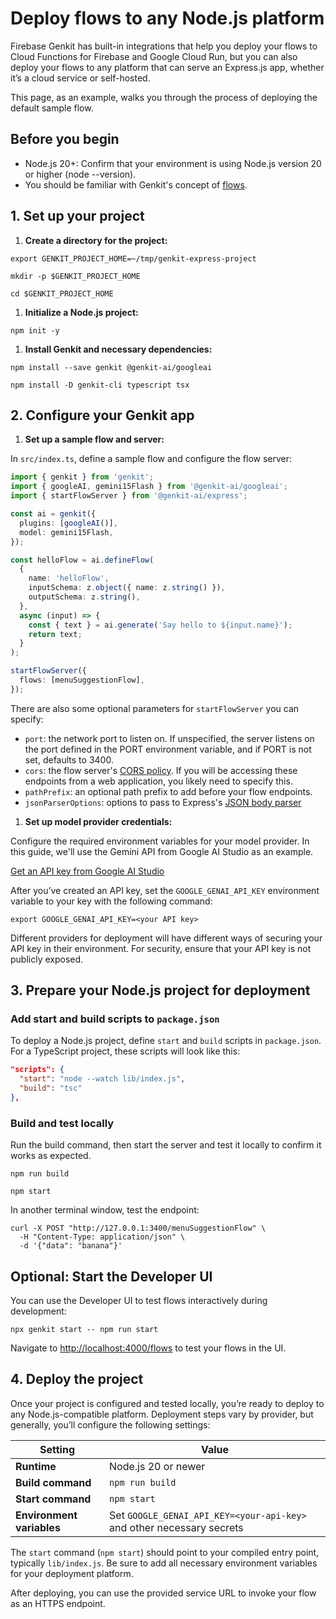 # Deploy flows to any Node.js platform

Firebase Genkit has built-in integrations that help you deploy your flows to
Cloud Functions for Firebase and Google Cloud Run, but you can also deploy your
flows to any platform that can serve an Express.js app, whether it’s a cloud
service or self-hosted.

This page, as an example, walks you through the process of deploying the default
sample flow.

## Before you begin

*   Node.js 20+: Confirm that your environment is using Node.js version 20 or higher (node --version).
*   You should be familiar with Genkit's concept of [flows](flows).

## 1. Set up your project

1. **Create a directory for the project:**

  ```posix-terminal
  export GENKIT_PROJECT_HOME=~/tmp/genkit-express-project

  mkdir -p $GENKIT_PROJECT_HOME

  cd $GENKIT_PROJECT_HOME
  ```

1. **Initialize a Node.js project:**

  ```posix-terminal
  npm init -y
  ```

1. **Install Genkit and necessary dependencies:**

  ```posix-terminal
  npm install --save genkit @genkit-ai/googleai

  npm install -D genkit-cli typescript tsx
  ```

## 2. Configure your Genkit app

1. **Set up a sample flow and server:**

  In `src/index.ts`, define a sample flow and configure the flow server:

  ```typescript
  import { genkit } from 'genkit';
  import { googleAI, gemini15Flash } from '@genkit-ai/googleai';
  import { startFlowServer } from '@genkit-ai/express';

  const ai = genkit({
    plugins: [googleAI()],
    model: gemini15Flash,
  });

  const helloFlow = ai.defineFlow(
    {
      name: 'helloFlow',
      inputSchema: z.object({ name: z.string() }),
      outputSchema: z.string(),
    },
    async (input) => {
      const { text } = ai.generate('Say hello to ${input.name}');
      return text;
    }
  );

  startFlowServer({
    flows: [menuSuggestionFlow],
  });
  ```

  There are also some optional parameters for `startFlowServer` you can specify:

  - `port`: the network port to listen on. If unspecified, the server listens on
  the port defined in the PORT environment variable, and if PORT is not set,
  defaults to 3400.
  - `cors`: the flow server's
  [CORS policy](https://www.npmjs.com/package/cors#configuration-options).
  If you will be accessing these endpoints from a web application, you likely
  need to specify this.
  - `pathPrefix`: an optional path prefix to add before your flow endpoints.
  - `jsonParserOptions`: options to pass to Express's
  [JSON body parser](https://www.npmjs.com/package/body-parser#bodyparserjsonoptions)

1. **Set up model provider credentials:**

  Configure the required environment variables for your model provider. In this guide, we'll use the Gemini API from Google AI Studio as an example.

  [Get an API key from Google AI Studio](https://makersuite.google.com/app/apikey)

  After you’ve created an API key, set the `GOOGLE_GENAI_API_KEY` environment
  variable to your key with the following command:

  ```posix-terminal
  export GOOGLE_GENAI_API_KEY=<your API key>
  ```

  Different providers for deployment will have different ways of securing your API key in their environment. For security, ensure that your API key is not publicly exposed.

## 3. Prepare your Node.js project for deployment

### Add start and build scripts to `package.json`

To deploy a Node.js project, define `start` and `build` scripts in `package.json`. For a TypeScript project, these scripts will look like this:

```json
"scripts": {
  "start": "node --watch lib/index.js",
  "build": "tsc"
},
```

### Build and test locally

Run the build command, then start the server and test it locally to confirm it works as expected.

```posix-terminal
npm run build

npm start
```

In another terminal window, test the endpoint:

```posix-terminal
curl -X POST "http://127.0.0.1:3400/menuSuggestionFlow" \
  -H "Content-Type: application/json" \
  -d '{"data": "banana"}'
```

## Optional: Start the Developer UI

You can use the Developer UI to test flows interactively during development:

```posix-terminal
npx genkit start -- npm run start
```

Navigate to [http://localhost:4000/flows](http://localhost:4000/flows) to test your flows in the UI.

## 4. Deploy the project

Once your project is configured and tested locally, you’re ready to deploy to any Node.js-compatible platform. Deployment steps vary by provider, but generally, you’ll configure the following settings:

| Setting               | Value                                                              |
| --------------------- | ------------------------------------------------------------------ |
| **Runtime**           | Node.js 20 or newer                                               |
| **Build command**     | `npm run build`                                                   |
| **Start command**     | `npm start`                                                       |
| **Environment variables** | Set `GOOGLE_GENAI_API_KEY=<your-api-key>` and other necessary secrets |

The `start` command (`npm start`) should point to your compiled entry point, typically `lib/index.js`. Be sure to add all necessary environment variables for your deployment platform.

After deploying, you can use the provided service URL to invoke your flow as an HTTPS endpoint.
